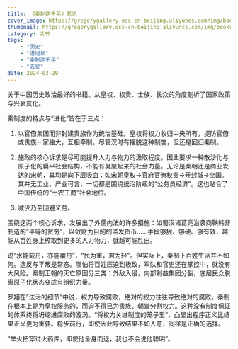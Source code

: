 ```yaml
---
title: 《秦制两千年》笔记
cover_image: https://gregorygallery.oss-cn-beijing.aliyuncs.com/img/books.jpeg
thumbnail: https://gregorygallery.oss-cn-beijing.aliyuncs.com/img/books.jpeg
category: 读书
tags: 
    - "历史"
    - "谌旭斌"
    - "秦制两千年"
    - "五星"
date: 2024-03-29
---
```


关于中国历史政治最好的书籍。从皇权、权贵、士族、民众的角度剖析了国家政策与兴衰变化。

秦制度的特点与“进化”皆在于三点：

1. 以官僚集团而非封建贵族作为统治基础。皇权将权力收归中央所有，提防官僚或贵族一家独大，互相牵制。尽管汉时有摆脱这种制度，但还是回归秦制。

2. 施政的核心诉求是尽可能提升人力与物力的汲取程度。因此要求一种散沙化与原子化的扁平社会结构，不能有凝聚起来的社会力量。无论是秦朝还是商业发达的宋朝，其均是向下层吸血：如宋朝皇权→官府官僚权贵→开封城→全国。其并无工业、产业可言，一切都是围绕统治阶级的“公务员经济”。这也贴合了中国传统的“士农工商”社会地位。

3. 减少乃至回避义务。

围绕这两个核心诉求，发展出了外儒内法的许多措施：如蜀汉诸葛亮沿袭商鞅韩非制造的“平等的贫穷”，以敛财为目的的滥发货币……手段够狠、够硬、够有效，越能从百姓身上榨取到更多的人力物力，就越可能胜出。

说“水能载舟，亦能覆舟”，“民为重，君为轻”。但实际上，秦制下百姓生活并不如何。造反与平叛是常态。哪怕将百姓压迫到极致，军队和官吏还在掌控中，就没有大风险。秦制王朝的灭亡原因分三类：外敌入侵，内部利益集团分裂，底层民众脱离原子化状态变成有组织力量。

罗翔在”法治的细节“中说，权力导致腐败，绝对的权力往往导致绝对的腐败。秦制在根本上是为皇权服务的，而迫不得已为贵族、朝堂分割权力。这种没有制度保证的体系终将坍缩进腐败的漩涡。“将权力关进制度的笼子里”，凸显出程序正义比结果正义更为重要。稳步前行，即使因此导致结果不如人意，同样是正确的选择。

“举火把穿过火药库，即使他全身而退，我也不会说他聪明”。